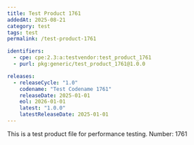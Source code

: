 ```yaml
---
title: Test Product 1761
addedAt: 2025-08-21
category: test
tags: test
permalink: /test-product-1761

identifiers:
  - cpe: cpe:2.3:a:testvendor:test_product_1761
  - purl: pkg:generic/test_product_1761@1.0.0

releases:
  - releaseCycle: "1.0"
    codename: "Test Codename 1761"
    releaseDate: 2025-01-01
    eol: 2026-01-01
    latest: "1.0.0"
    latestReleaseDate: 2025-01-01
---
```


This is a test product file for performance testing. Number: 1761
